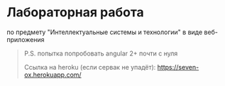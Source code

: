 # Лабораторная работа
по предмету "Интеллектуальные системы и технологии"
в виде веб-приложения

> P.S. попытка попробовать angular 2+ почти с нуля
>
> Ссылка на heroku (если сервак не упадёт): https://seven-ox.herokuapp.com/
